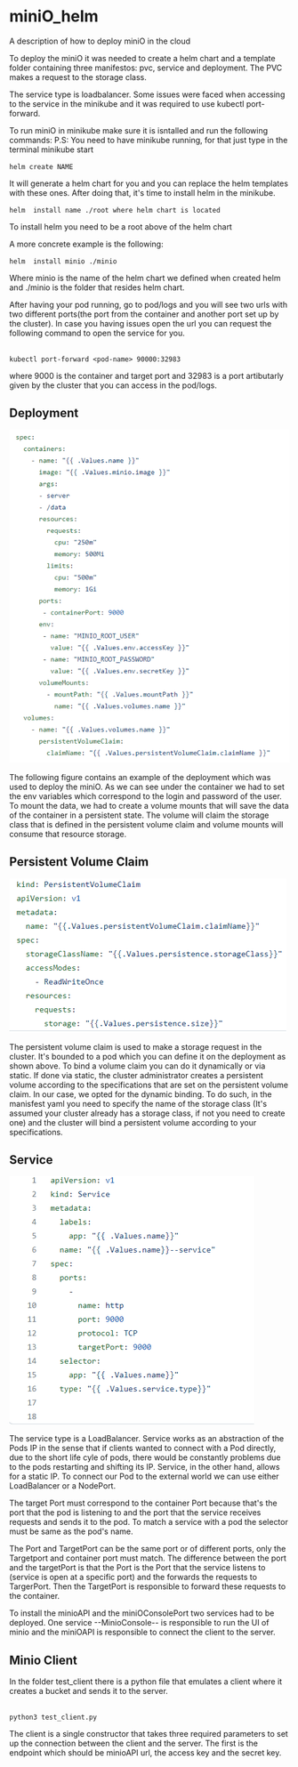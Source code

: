 # miniO_helm
A description of how to deploy miniO in the cloud


To deploy the miniO it was needed to create a helm chart and a template folder containing three manifestos: pvc, service and deployment.
The PVC makes a request to the storage class. 

The service type is loadbalancer. Some issues were faced when accessing to the service in the minikube and it was required to use kubectl port-forward. 

To run miniO in minikube make sure it is isntalled and run the following commands:
P.S: You need to have minikube running, for that just type in the terminal minikube start
```
helm create NAME

```
It will generate a helm chart for you and you can replace the helm templates with these ones.
After doing that, it's time to install helm in the minikube.

```
helm  install name ./root where helm chart is located

```
To install helm you need to be a root above of the helm chart

A more concrete example is the following:

```
helm  install minio ./minio

```
Where minio is the name of the helm chart we defined when created helm and ./minio is the folder that resides helm chart.

After having your pod running, go to pod/logs and you will see two urls with two different ports(the port from the container and another port set up by the cluster).
In case you having issues open the url you can request the following command to open the service for you.


```

kubectl port-forward <pod-name> 90000:32983

```
where 9000 is the container and target port and 32983 is a port artibutarly given by the cluster that you can access in the pod/logs.

## Deployment

![](deployment.PNG)


The following figure contains an example of the deployment which was used to deploy the miniO. As we can see under the container we had to set the env variables which correspond to the login and password of the user. To mount the data, we had to create a volume mounts that will save the data of the container in a persistent state. The volume will claim the storage class that is defined in the persistent volume claim and volume mounts will consume that resource storage.


## Persistent Volume Claim

![](pvc.PNG)

The persistent volume claim is used to make a storage request in the cluster. It's bounded to a pod which you can define it on the deployment as shown above. To bind a volume claim you can do it dynamically or via static. If done via static, the cluster administrator creates a persistent volume according to the specifications that are set on the persistent volume claim. In our case, we opted for the dynamic binding. To do such, in the manisfest yaml you need to specify the name of the storage class (It's assumed your cluster already has a storage class, if not you need to create one) and the cluster will bind a persistent volume according to your specifications.

## Service

![](service.PNG)

The service type is a LoadBalancer. Service works as an abstraction of the Pods IP in the sense that if clients wanted to connect with a Pod directly, due to the short life cyle of pods, there would be constantly problems due to the pods restarting and shifting its IP. Service, in the other hand, allows for a static IP. To connect our Pod to the external world we can use either LoadBalancer or a NodePort. 

The target Port must correspond to the container Port because that's the port that the pod is listening to and the port that the service receives requests and sends it to the pod. To match a service with a pod the selector must be same as the pod's name.

The Port and TargetPort can be the same port or of different ports, only the Targetport and container port must match. The difference between the port and the targetPort is that the Port is the Port that the service listens to (service is open at a specific port) and the forwards the requests to TargerPort. Then the TargetPort is responsible to forward these requests to the container.


To install the minioAPI and the miniOConsolePort two services had to be deployed. One service --MinioConsole-- is responsible to run the UI of minio and the miniOAPI is responsible to connect the client to the server.


## Minio Client

In the folder test_client there is a python file that emulates a client where it creates a bucket and sends it to the server. 

```

python3 test_client.py

```

The client is a single constructor that takes three required parameters to set up the connection between the client and the server. The first is the endpoint which should be minioAPI url, the access key and the secret key.


